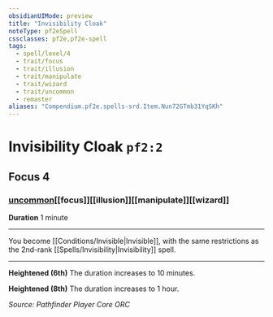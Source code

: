 ```yaml
---
obsidianUIMode: preview
title: "Invisibility Cloak"
noteType: pf2eSpell
cssclasses: pf2e,pf2e-spell
tags:
  - spell/level/4
  - trait/focus
  - trait/illusion
  - trait/manipulate
  - trait/wizard
  - trait/uncommon
  - remaster
aliases: "Compendium.pf2e.spells-srd.Item.Nun72GTmb31YqSKh" 
---
```

# Invisibility Cloak  `pf2:2`  
## Focus 4
### [uncommon](uncommon "Uncommon Rarity Trait")[[focus]][[illusion]][[manipulate]][[wizard]]

**Duration** 1 minute
* * * 
You become [[Conditions/Invisible|Invisible]], with the same restrictions as the 2nd-rank [[Spells/Invisibility|Invisibility]] spell.

* * *

**Heightened (6th)** The duration increases to 10 minutes.

**Heightened (8th)** The duration increases to 1 hour.

*Source: Pathfinder Player Core*
*ORC*